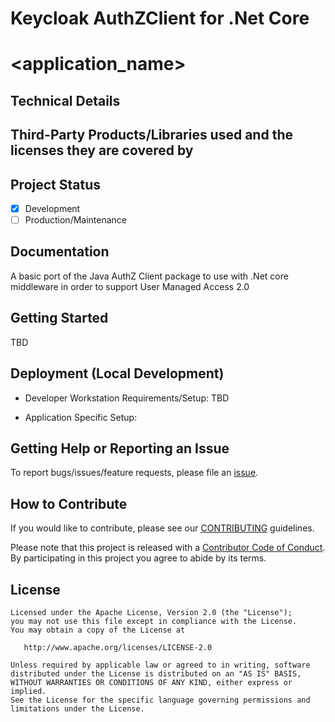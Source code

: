 <!--- NOTE: This is a template for your project README. Edit the content according to the comments provided.--->

# Keycloak AuthZClient for .Net Core
<!--- [![License](https://img.shields.io/badge/License-Apache%202.0-blue.svg)](./LICENSE) --->

# <application_name>
<!--- Description of the application. ---> 

## Technical Details
<!--- Technology Stack Used. ---> 

## Third-Party Products/Libraries used and the licenses they are covered by
<!--- product/library and path to the LICENSE --->
<!--- Example: <library_name> - [![GitHub](<shield_icon_link>)](<path_to_library_LICENSE>) --->

## Project Status
- [x] Development
- [ ] Production/Maintenance

## Documentation
A basic port of the Java AuthZ Client package to use with .Net core middleware in order to support User Managed Access 2.0


## Getting Started
TBD

## Deployment (Local Development)
* Developer Workstation Requirements/Setup:
TBD

* Application Specific Setup:
<!--- instruction on setup local environment and dependencies.. --->

## Getting Help or Reporting an Issue
<!--- Example below, modify accordingly --->
To report bugs/issues/feature requests, please file an [issue](../../issues).


## How to Contribute
<!--- Example below, modify accordingly --->
If you would like to contribute, please see our [CONTRIBUTING](./CONTRIBUTING.md) guidelines.

Please note that this project is released with a [Contributor Code of Conduct](./CODE_OF_CONDUCT.md). 
By participating in this project you agree to abide by its terms.


## License

    Licensed under the Apache License, Version 2.0 (the "License");
    you may not use this file except in compliance with the License.
    You may obtain a copy of the License at

       http://www.apache.org/licenses/LICENSE-2.0

    Unless required by applicable law or agreed to in writing, software
    distributed under the License is distributed on an "AS IS" BASIS,
    WITHOUT WARRANTIES OR CONDITIONS OF ANY KIND, either express or implied.
    See the License for the specific language governing permissions and
    limitations under the License.
